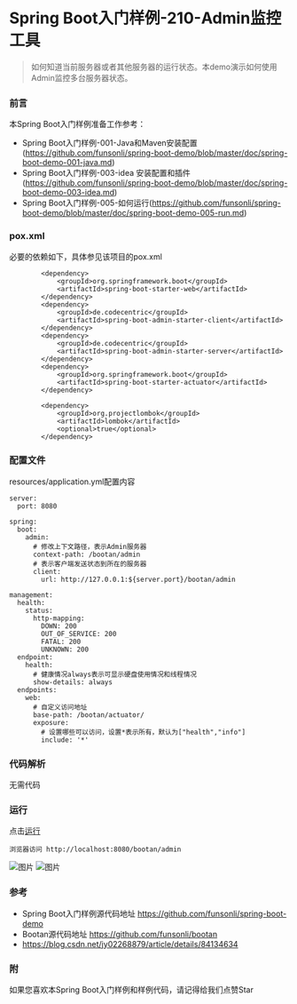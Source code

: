 # Spring Boot入门样例-210-Admin监控工具

> 如何知道当前服务器或者其他服务器的运行状态。本demo演示如何使用Admin监控多台服务器状态。

### 前言

本Spring Boot入门样例准备工作参考：

- Spring Boot入门样例-001-Java和Maven安装配置(https://github.com/funsonli/spring-boot-demo/blob/master/doc/spring-boot-demo-001-java.md)
- Spring Boot入门样例-003-idea 安装配置和插件(https://github.com/funsonli/spring-boot-demo/blob/master/doc/spring-boot-demo-003-idea.md)
- Spring Boot入门样例-005-如何运行(https://github.com/funsonli/spring-boot-demo/blob/master/doc/spring-boot-demo-005-run.md)

### pox.xml
必要的依赖如下，具体参见该项目的pox.xml
```
        <dependency>
            <groupId>org.springframework.boot</groupId>
            <artifactId>spring-boot-starter-web</artifactId>
        </dependency>
        <dependency>
            <groupId>de.codecentric</groupId>
            <artifactId>spring-boot-admin-starter-client</artifactId>
        </dependency>
        <dependency>
            <groupId>de.codecentric</groupId>
            <artifactId>spring-boot-admin-starter-server</artifactId>
        </dependency>
        <dependency>
            <groupId>org.springframework.boot</groupId>
            <artifactId>spring-boot-starter-actuator</artifactId>
        </dependency>

        <dependency>
            <groupId>org.projectlombok</groupId>
            <artifactId>lombok</artifactId>
            <optional>true</optional>
        </dependency>
```

### 配置文件

resources/application.yml配置内容
```
server:
  port: 8080

spring:
  boot:
    admin:
      # 修改上下文路径，表示Admin服务器
      context-path: /bootan/admin
      # 表示客户端发送状态到所在的服务器
      client:
        url: http://127.0.0.1:${server.port}/bootan/admin

management:
  health:
    status:
      http-mapping:
        DOWN: 200
        OUT_OF_SERVICE: 200
        FATAL: 200
        UNKNOWN: 200
  endpoint:
    health:
      # 健康情况always表示可显示硬盘使用情况和线程情况
      show-details: always
  endpoints:
    web:
      # 自定义访问地址
      base-path: /bootan/actuator/
      exposure:
        # 设置哪些可以访问，设置*表示所有，默认为["health","info"]
        include: '*'
```

### 代码解析

无需代码

### 运行

点击[运行](https://github.com/funsonli/spring-boot-demo/blob/master/doc/spring-boot-demo-005-run.md)

```
浏览器访问 http://localhost:8080/bootan/admin

```

![图片](https://raw.githubusercontent.com/funsonli/spring-boot-demo/master/doc/images/spring-boot-demo-210-admin-01.png?raw=true)
![图片](https://raw.githubusercontent.com/funsonli/spring-boot-demo/master/doc/images/spring-boot-demo-210-admin-03.png?raw=true)

### 参考
- Spring Boot入门样例源代码地址 https://github.com/funsonli/spring-boot-demo
- Bootan源代码地址 https://github.com/funsonli/bootan
- https://blog.csdn.net/jy02268879/article/details/84134634


### 附
如果您喜欢本Spring Boot入门样例和样例代码，请记得给我们点赞Star

